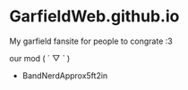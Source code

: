 # GarfieldWeb.github.io

My garfield fansite for people to congrate :3 

our mod ( ´ ▽ ` )
- BandNerdApprox5ft2in

